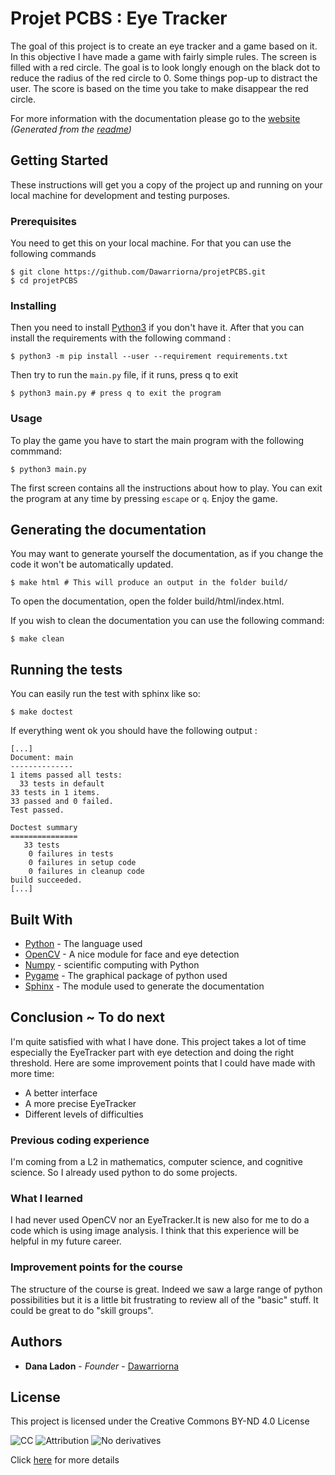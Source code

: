 # Projet PCBS : Eye Tracker

The goal of this project is to create an eye tracker and a game based on it. In this objective I have made a game with fairly simple rules. The screen is filled with a red circle. The goal is to look longly enough on the black dot to reduce the radius of the red circle to 0. Some things pop-up to distract the user. The score is based on the time you take to make disappear the red circle.

For more information with the documentation please go to the [website](https://dawarriorna.github.io/PCBS_EyeTracker/) _(Generated from the [readme](README.md))_

## Getting Started

These instructions will get you a copy of the project up and running on your local machine for development and testing purposes.

### Prerequisites

You need to get this on your local machine. For that you can use the following commands

```shell
$ git clone https://github.com/Dawarriorna/projetPCBS.git
$ cd projetPCBS
```

### Installing

Then you need to install [Python3](https://www.python.org/downloads/) if you don't have it. After that you can install the requirements with the following command :

```shell
$ python3 -m pip install --user --requirement requirements.txt
```

Then try to run the `main.py` file, if it runs, press q to exit
```shell
$ python3 main.py # press q to exit the program
```

### Usage

To play the game you have to start the main program with the following commmand:
```shell
$ python3 main.py
```
The first screen contains all the instructions about how to play. You can exit the program at any time
by pressing `escape` or `q`. Enjoy the game.

## Generating the documentation

You may want to generate yourself the documentation, as if you change the code it won't be automatically updated.

```shell
$ make html # This will produce an output in the folder build/
```

To open the documentation, open the folder build/html/index.html.

If you wish to clean the documentation you can use the following command:

```shell
$ make clean
```

## Running the tests

You can easily run the test with sphinx like so:

```shell
$ make doctest
```

If everything went ok you should have the following output :
```text
[...]
Document: main
--------------
1 items passed all tests:
  33 tests in default
33 tests in 1 items.
33 passed and 0 failed.
Test passed.

Doctest summary
===============
   33 tests
    0 failures in tests
    0 failures in setup code
    0 failures in cleanup code
build succeeded.
[...]

```

## Built With

* [Python](https://www.python.org/downloads/) - The language used
* [OpenCV](https://opencv-python-tutroals.readthedocs.io/en/latest/py_tutorials/py_tutorials.html) - A nice module for face and eye detection
* [Numpy](https://numpy.org/doc/1.17/) - scientific computing with Python
* [Pygame](https://www.pygame.org/docs/) - The graphical package of python used
* [Sphinx](http://www.sphinx-doc.org/en/master/) - The module used to generate the documentation

## Conclusion ~ To do next

I'm quite satisfied with what I have done. This project takes a lot of time especially the EyeTracker part with eye detection and doing the right threshold. Here are some improvement points that I could have made with more time:

* A better interface
* A more precise EyeTracker
* Different levels of difficulties

### Previous coding experience

I'm coming from a L2 in mathematics, computer science, and cognitive science. So I already used python to do some projects.

### What I learned

I had never used OpenCV nor an EyeTracker.It is new also for me to do a code which is using image analysis. I think that this experience will be helpful in my future career.

### Improvement points for the course

The structure of the course is great. Indeed we saw a large range of python possibilities but it is a little bit frustrating to review all of the "basic" stuff. It could be great to do "skill groups".

## Authors

* **Dana Ladon** - *Founder* - [Dawarriorna](https://github.com/Dawarriorna)

## License

This project is licensed under the Creative Commons BY-ND 4.0 License

![CC](https://creativecommons.org/images/deed/cc_icon_white_x2.png) ![Attribution](https://creativecommons.org/images/deed/attribution_icon_white_x2.png) ![No derivatives](https://creativecommons.org/images/deed/nd_white_x2.png)

Click [here](https://creativecommons.org/licenses/by-nd/4.0/) for more details
